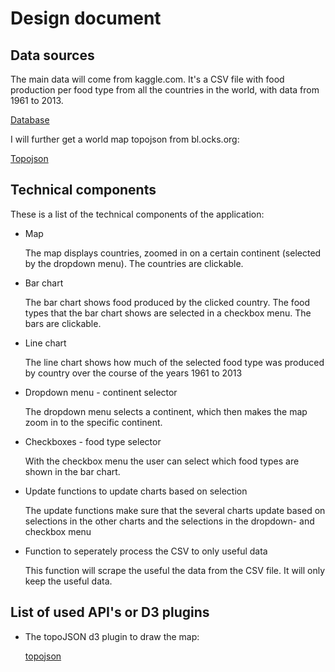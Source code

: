 # Design document

## Data sources
The main data will come from kaggle.com. It's a CSV file with food production per food 
type from all the countries in the world, with data from 1961 to 2013.

[Database](https://www.kaggle.com/dorbicycle/world-foodfeed-production/data)

I will further get a world map topojson from bl.ocks.org:

[Topojson](http://bl.ocks.org/mbostock/raw/4090846/world-50m.json)

## Technical components
These is a list of the technical components of the application:
- Map

	The map displays countries, zoomed in on a certain continent (selected by the
	dropdown menu). The countries are clickable.
- Bar chart

	The bar chart shows food produced by the clicked country. The food types that
	the bar chart shows are selected in a checkbox menu. The bars are clickable.
- Line chart

	The line chart shows how much of the selected food type was produced by 
	country over the course of the years 1961 to 2013
- Dropdown menu - continent selector

	The dropdown menu selects a continent, which then makes the map zoom in to the 
	specific continent.
- Checkboxes - food type selector

	With the checkbox menu the user can select which food types are shown in the 
	bar chart.
- Update functions to update charts based on selection

	The update functions make sure that the several charts update based on
	selections in the other charts and the selections in the dropdown- and
	checkbox menu

- Function to seperately process the CSV to only useful data

	This function will scrape the useful the data from the CSV file. It will
	only keep the useful data.

## List of used API's or D3 plugins
- The topoJSON d3 plugin to draw the map:

	[topojson](https://d3js.org/topojson.v1.min.js)
